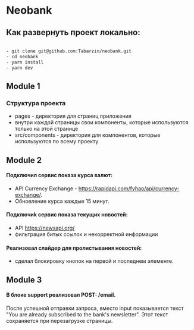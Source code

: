 # Neobank

## Как развернуть проект локально:

```bash

- git clone git@github.com:Tabarzin/neobank.git
- cd neobank
- yarn install
- yarn dev

```

## Module 1

### Структура проекта

- pages - директория для страниц приложения
- внутри каждой страницы свои компоненты, которые используются только на этой странице
- src/components - директория для компонентов, которые используются по всему проекту

## Module 2

#### Подключил сервис показа курса валют:

- API Currency Exchange - https://rapidapi.com/fyhao/api/currency-exchange/.
- Обновление курса каждые 15 минут.

#### Подключиk сервис показа текущих новостей:

- API https://newsapi.org/
- фильтрация битых ссылок и некорректной информации

#### Реализовал слайдер для пролистывания новостей:

- сделал блокировку кнопок на первой и последнем элементе.

## Module 3

#### В блоке support реализовал POST: /email.

После успешной отправки запроса, вместо input показывается текст "You are already subscribed to the bank's newsletter".
Этот текст сохраняется при перезагрузке страницы.
